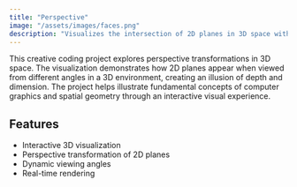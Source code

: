 ```yaml
---
title: "Perspective"
image: "/assets/images/faces.png"
description: "Visualizes the intersection of 2D planes in 3D space with a perspective transformation."
---
```



This creative coding project explores perspective transformations in 3D space. The visualization demonstrates how 2D planes appear when viewed from different angles in a 3D environment, creating an illusion of depth and dimension. The project helps illustrate fundamental concepts of computer graphics and spatial geometry through an interactive visual experience.

## Features

- Interactive 3D visualization
- Perspective transformation of 2D planes
- Dynamic viewing angles
- Real-time rendering 